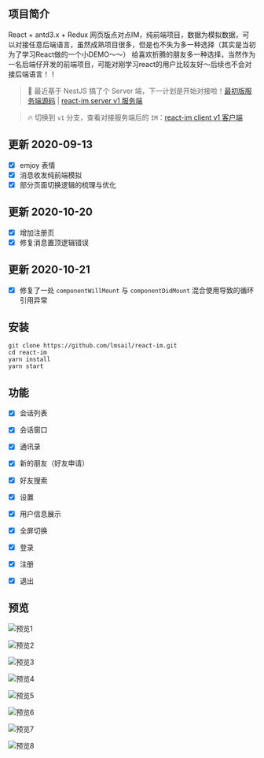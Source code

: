 ## 项目简介
React + antd3.x + Redux 网页版点对点IM，纯前端项目，数据为模拟数据，可以对接任意后端语言，虽然成熟项目很多，但是也不失为多一种选择（其实是当初为了学习React做的一个小DEMO～～）
给喜欢折腾的朋友多一种选择，当然作为一名后端仔开发的前端项目，可能对刚学习react的用户比较友好～后续也不会对接后端语言！！

> 🎉 最近基于 NestJS 搞了个 Server 端，下一计划是开始对接啦！[最初版服务端源码](https://github.com/lmsail/react-im-server) | [react-im server v1 服务端](https://github.com/lmsail/react-im-server/tree/v1)

> 🔥 切换到 `v1` 分支，查看对接服务端后的 `IM`：[react-im client v1 客户端](https://github.com/lmsail/react-im/tree/v1)

## 更新 2020-09-13

- [x] emjoy 表情
- [x] 消息收发纯前端模拟
- [x] 部分页面切换逻辑的梳理与优化

## 更新 2020-10-20

- [x] 增加注册页
- [x] 修复消息置顶逻辑错误

## 更新 2020-10-21

- [x] 修复了一处 `componentWillMount` 与 `componentDidMount` 混合使用导致的循环引用异常

## 安装 

```shell
git clone https://github.com/lmsail/react-im.git
cd react-im
yarn install  
yarn start
```

## 功能

- [x] 会话列表  
- [x] 会话窗口  
- [x] 通讯录  
- [x] 新的朋友（好友申请）  
- [x] 好友搜索  
- [x] 设置  
- [x] 用户信息展示  
- [x] 全屏切换  
- [x] 登录
- [x] 注册
- [x] 退出


## 预览

![预览1](https://github.com/lmsail/react-im/blob/master/preview/1.png)

![预览2](https://github.com/lmsail/react-im/blob/master/preview/2.png)

![预览3](https://github.com/lmsail/react-im/blob/master/preview/3.png)

![预览4](https://github.com/lmsail/react-im/blob/master/preview/4.png)

![预览5](https://github.com/lmsail/react-im/blob/master/preview/5.png)

![预览6](https://github.com/lmsail/react-im/blob/master/preview/6.png)

![预览7](https://github.com/lmsail/react-im/blob/master/preview/7.png)

![预览8](https://github.com/lmsail/react-im/blob/master/preview/8.png)
